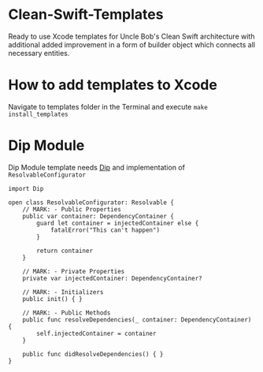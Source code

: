 # Clean-Swift-Templates
Ready to use Xcode templates for Uncle Bob's Clean Swift architecture with additional added improvement in a form of builder object which connects all necessary entities.
# How to add templates to Xcode
Navigate to templates folder in the Terminal and execute `make install_templates`
# Dip Module
Dip Module template needs [Dip](https://github.com/AliSoftware/Dip) and implementation of `ResolvableConfigurator`
```
import Dip

open class ResolvableConfigurator: Resolvable {
    // MARK: - Public Properties
    public var container: DependencyContainer {
        guard let container = injectedContainer else {
            fatalError("This can't happen")
        }

        return container
    }

    // MARK: - Private Properties
    private var injectedContainer: DependencyContainer?

    // MARK: - Initializers
    public init() { }

    // MARK: - Public Methods
    public func resolveDependencies(_ container: DependencyContainer) {
        self.injectedContainer = container
    }

    public func didResolveDependencies() { }
}
```
